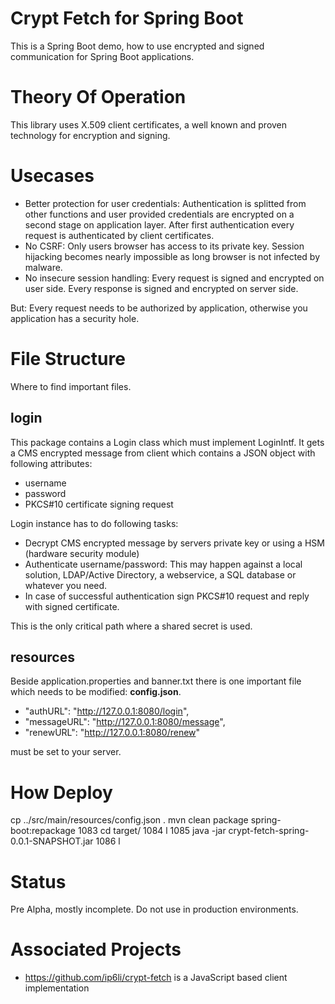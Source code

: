 # Crypt Fetch for Spring Boot

This is a Spring Boot demo, how to use encrypted and signed communication for
Spring Boot applications.

# Theory Of Operation

This library uses X.509 client certificates, a well known and proven technology for
encryption and signing.

# Usecases

* Better protection for user credentials: Authentication is splitted from other functions and
user provided credentials are encrypted on a second stage on application layer. After first authentication
every request is authenticated by client certificates.
* No CSRF: Only users browser has access to its private key. Session hijacking becomes
nearly impossible as long browser is not infected by malware. 
* No insecure session handling: Every request is signed and encrypted on user side. Every response
is signed and encrypted on server side.

But: Every request needs to be authorized by application, otherwise you application has a security hole.

# File Structure

Where to find important files.

## login

This package contains a Login class which must implement LoginIntf. It gets a CMS encrypted message
from client which contains a JSON object with following attributes:

* username
* password
* PKCS#10 certificate signing request

Login instance has to do following tasks:

* Decrypt CMS encrypted message by servers private key or using a HSM (hardware security module)
* Authenticate username/password: This may happen against a local solution, LDAP/Active Directory,
 a webservice, a SQL database or whatever you need.
* In case of successful authentication sign PKCS#10 request and reply with signed certificate.

This is the only critical path where a shared secret is used.

## resources

Beside application.properties and banner.txt there is one important file which needs to be
modified: **config.json**.

* "authURL": "http://127.0.0.1:8080/login",
* "messageURL": "http://127.0.0.1:8080/message",
* "renewURL": "http://127.0.0.1:8080/renew"

must be set to your server.

# How Deploy
 
cp ../src/main/resources/config.json .
mvn clean package spring-boot:repackage
 1083  cd target/
 1084  l
 1085  java -jar crypt-fetch-spring-0.0.1-SNAPSHOT.jar 
 1086  l



# Status

Pre Alpha, mostly incomplete. Do not use in production environments.

# Associated Projects

* https://github.com/ip6li/crypt-fetch is a JavaScript based client implementation
